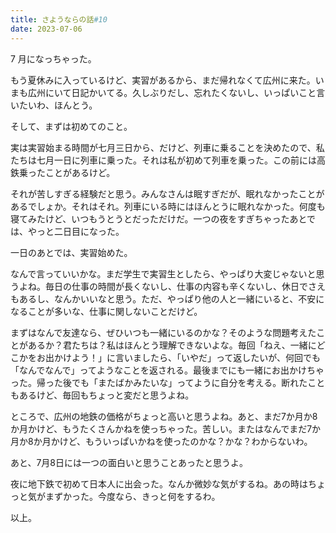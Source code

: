 ```yaml
---
title: さようならの話#10
date: 2023-07-06
---
```


7 月になっちゃった。

もう夏休みに入っているけど、実習があるから、まだ帰れなくて広州に来た。いまも広州にいて日記かいてる。久しぶりだし、忘れたくないし、いっぱいこと言いたいわ、ほんとう。

そして、まずは初めてのこと。

実は実習始まる時間が七月三日から、だけど、列車に乗ることを決めたので、私たちは七月一日に列車に乗った。それは私が初めて列車を乗った。この前には高鉄乗ったことがあるけど。

それが苦しすぎる経験だと思う。みんなさんは眠すぎだが、眠れなかったことがあるでしょか。それはそれ。列車にいる時にはほんとうに眠れなかった。何度も寝てみたけど、いつもうとうとだっただけだ。一つの夜をすぎちゃったあとでは、やっと二日目になった。

一日のあとでは、実習始めた。

なんで言っていいかな。まだ学生で実習生としたら、やっぱり大変じゃないと思うよね。毎日の仕事の時間が長くないし、仕事の内容も辛くないし、休日でさえもあるし、なんかいいなと思う。ただ、やっぱり他の人と一緒にいると、不安になることが多いな、仕事に関しないことだけど。

まずはなんで友達なら、ぜひいつも一緒にいるのかな？そのような問題考えたことがあるか？君たちは？私はほんとう理解できないよな。毎回「ねえ、一緒にどこかをお出かけよう！」に言いましたら、「いやだ」って返したいが、何回でも「なんでなんで」ってようなことを返される。最後までにも一緒にお出かけちゃった。帰った後でも「またばかみたいな」ってように自分を考える。断れたこともあるけど、毎回もちょっと変だと思うよね。

ところで、広州の地鉄の価格がちょっと高いと思うよね。あと、まだ7か月か8か月かけど、もうたくさんかねを使っちゃった。苦しい。またはなんでまだ7か月か8か月かけど、もういっぱいかねを使ったのかな？かな？わからないわ。

あと、7月8日には一つの面白いと思うことあったと思うよ。

夜に地下鉄で初めて日本人に出会った。なんか微妙な気がするね。あの時はちょっと気がまずかった。今度なら、きっと何をするわ。

以上。
